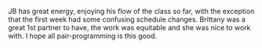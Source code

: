 JB has great energy, enjoying his flow of the class so far, with the exception that the first week had some confusing schedule changes. Brittany was a great 1st partner to have, the work was equitable and she was nice to work with. I hope all pair-programming is this good.